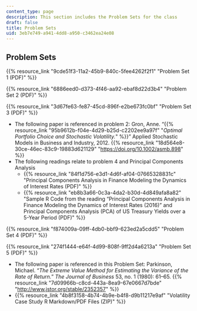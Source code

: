 ```yaml
---
content_type: page
description: This section includes the Problem Sets for the class
draft: false
title: Problem Sets
uid: 3eb7e749-a941-4dd8-a950-c3462ea24e08
---
```

## Problem Sets

{{% resource_link "9cde51f3-11a2-45b9-840c-5fee4262f2f1" "Problem Set 1 (PDF)" %}}

{{% resource_link "6886eed0-d373-4f46-aa92-ebaf8d22d3b4" "Problem Set 2 (PDF)" %}}

{{% resource_link "3d67fe63-fe87-45cd-896f-e2be673fc0bf" "Problem Set 3 (PDF)" %}}

- The following paper is referenced in problem 2: Gron, Anne. “{{% resource_link "95b9612b-f04e-4d29-b25d-c2202ee9a97f" "*Optimal Portfolio Choice and Stochastic Volatility.*" %}}” Applied Stochastic Models in Business and Industry, 2012. {{% resource_link "18d564e8-30ce-46ec-83c9-19883d621129" "https://doi.org/10.1002/asmb.898" %}}
- The following readings relate to problem 4 and Principal Components Analysis
    - {{% resource_link "84f1d756-e3d1-4d6f-af04-07665328831c" "Principal Components Analysis in Finance Modeling the Dynamics of Interest Rates (PDF)" %}}
    - {{% resource_link "eb8b3a66-0c3a-4da2-b30d-4d849afa8a82" "Sample R Code from the reading “Principal Components Analysis in Finance Modeling the Dynamics of Interest Rates (2016)” and Principal Components Analysis (PCA) of US Treasury Yields over a 5-Year Period (PDF)" %}}

{{% resource_link "f874009a-09ff-4db0-bbf9-623ed2a5cdd5" "Problem Set 4 (PDF)" %}}

{{% resource_link "274f1444-e64f-4d99-808f-9ff2d4a6213a" "Problem Set 5 (PDF)" %}}

- The following paper is referenced in this Problem Set: Parkinson, Michael. “*The Extreme Value Method for Estimating the Variance of the Rate of Return.*” *The Journal of Business* 53, no. 1 (1980): 61–65. {{% resource_link "7d09966b-c8cd-443a-8ea9-67e0667d7bde" "http://www.jstor.org/stable/2352357" %}} 
- {{% resource_link "4b8f3158-4b74-4b9e-b4f8-d9b11217e9af" "Volatility Case Study R Markdown/PDF Files (ZIP)" %}}